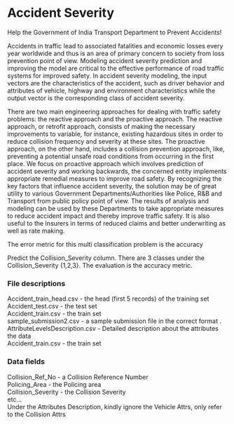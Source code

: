 # Accident Severity 
Help the Government of India Transport Department to Prevent Accidents!

Accidents in traffic lead to associated fatalities and economic losses every year worldwide and thus is an area of primary concern to society from loss prevention point of view. Modeling accident severity prediction and improving the model are critical to the effective performance of road traffic systems for improved safety. In accident severity modeling, the input vectors are the characteristics of the accident, such as driver behavior and attributes of vehicle, highway and environment characteristics while the output vector is the corresponding class of accident severity.

There are two main engineering approaches for dealing with traffic safety problems: the reactive approach and the proactive approach. The reactive approach, or retrofit approach, consists of making the necessary improvements to variable, for instance, existing hazardous sites in order to reduce collision frequency and severity at these sites. The proactive approach, on the other hand, includes a collision prevention approach, like, preventing a potential unsafe road conditions from occurring in the first place. We focus on proactive approach which involves prediction of accident severity and working backwards, the concerned entity implements appropriate remedial measures to improve road safety. By recognizing the key factors that influence accident severity, the solution may be of great utility to various Government Departments/Authorities like Police, R&B and Transport from public policy point of view. The results of analysis and modeling can be used by these Departments to take appropriate measures to reduce accident impact and thereby improve traffic safety. It is also useful to the Insurers in terms of reduced claims and better underwriting as well as rate making.

The error metric for this multi classification problem is the accuracy

Predict the Collision_Severity column. There are 3 classes under the Collision_Severity {1,2,3}. The evaluation is the accuracy metric.

### File descriptions
Accident_train_head.csv - the head (first 5 records) of the training set  
Accident_test.csv - the test set  
Accident_train.csv - the train set  
sample_submission2.csv - a sample submission file in the correct format . 
AttributeLevelsDescription.csv - Detailed description about the attributes the data  
Accident_train.csv - the train set

### Data fields  
Collision_Ref_No - a Collision Reference Number  
Policing_Area - the Policing area  
Collision_Severity - the Collision Severity  
etc...  
Under the Attributes Description, kindly ignore the Vehicle Attrs, only refer to the Collision Attrs  


